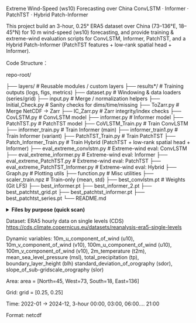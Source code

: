 Extreme Wind-Speed (ws10) Forecasting over China
ConvLSTM · Informer · PatchTST · Hybrid Patch-Informer

This project build an 3-hour, 0.25° ERA5 dataset over China (73–136°E, 18–45°N) for 10 m wind-speed (ws10) forecasting, and provide training & extreme-wind evaluation scripts 
for ConvLSTM, Informer, PatchTST, and a Hybrid Patch-Informer (PatchTST features + low-rank spatial head + Informer).

Code Structure：

repo-root/

├── layers/                         # Reusable modules / custom layers
├── results*/                       # Training outputs (logs, figs, metrics)
├── dataset.py                      # Windowing & data loaders (series/grid)
├── input.py                        # Merge / normalization helpers
├── Initial_Check.py                # Sanity checks for dims/time/missing
├── ToZarr.py                       # Merge NetCDF → Zarr
├── IC_Zarr.py                      # Zarr integrity/index checks
├── CovLSTM.py                      # ConvLSTM model
├── informer.py                     # Informer model
├── PatchTST.py                     # PatchTST model
├── CoVLSTM_Train.py                # Train ConvLSTM
├── informer_train.py               # Train Informer (main)
├── informer_train1.py              # Train Informer (variant)
├── PatchTST_Train.py               # Train PatchTST
├── Patch_Informer_Train.py         # Train Hybrid (PatchTST + low-rank spatial head + Informer)
├── eval_extreme_convlstm.py        # Extreme-wind eval: ConvLSTM
├── eval_extreme_informer.py        # Extreme-wind eval: Informer
├── eval_extreme_PatchTST.py        # Extreme-wind eval: PatchTST
├── eval_extreme_PatchTST_Informer.py # Extreme-wind eval: Hybrid
├── Graph.py                        # Plotting utils
├── function.py                     # Misc utilities
├── scaler_train.npz                # Train-only {mean, std}
├── best_convlstm.pt                # Weights (Git LFS)
├── best_informer.pt
├── best_informer_2.pt
├── best_patchtst_grid.pt
├── best_patchtst_informer.pt
├── best_patchtst_series.pt
└── README.md

<details> <summary><b>Files by purpose (quick scan)</b></summary>

Models

CovLSTM.py, informer.py, PatchTST.py

Training

CoVLSTM_Train.py, informer_train.py, informer_train1.py,
PatchTST_Train.py, Patch_Informer_Train.py

Evaluation

eval_extreme_convlstm.py, eval_extreme_informer.py,
eval_extreme_PatchTST.py, eval_extreme_PatchTST_Informer.py

Data & Preprocessing

dataset.py, input.py, ToZarr.py, IC_Zarr.py, Initial_Check.py,
scaler_train.npz

Utilities & Outputs

Graph.py, function.py, results*/

Weights (LFS)

best_*.pt (tracked with Git LFS)

</details>

Dataset: ERA5 hourly data on single levels (CDS)
https://cds.climate.copernicus.eu/datasets/reanalysis-era5-single-levels

Dynamic variables:
10m_u_component_of_wind (u10), 10m_v_component_of_wind (v10),
100m_u_component_of_wind (u10), 100m_v_component_of_wind (v10),
2m_temperature (t2m), mean_sea_level_pressure (msl),
total_precipitation (tp), boundary_layer_height (blh)
standard_deviation_of_orography (sdor), slope_of_sub-gridscale_orography (slor)

Area: area = [North=45, West=73, South=18, East=136]

Grid: grid = [0.25, 0.25]

Time: 2022-01 → 2024-12, 3-hour 00:00, 03:00, 06:00.... 21:00

Format: netcdf
